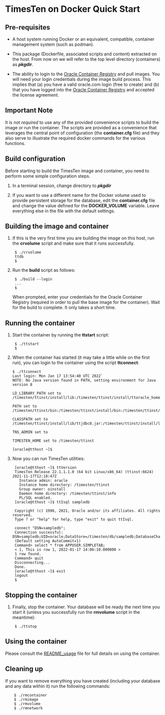 # TimesTen on Docker Quick Start

## Pre-requisites

* A host system running Docker or an equivalent, compatible, container management system (such as podman).

* This package (Dockerfile, associated scripts and content) extracted on the host. From now on we will refer to the top level directory (containers) as ***pkgdir***.

* The ability to login to the [Oracle Container Registry](https://container-registry.oracle.com) and pull images. You will need your login credentials during the image build process. This implies that (a) you have a valid oracle.com login (free to create) and (b) that you have logged into the [Oracle Container Registry](https://container-registry.oracle.com) and accepted the license agreement.

## Important Note

It is not _required_ to use any of the provided convenience scripts to build the image or run the container. The scripts are provided as a convenience that leverages the central point of configuration (the **container.cfg** file) and they also serve to illustrate the required docker commands for the various functions.
 
## Build configuration

Before starting to build the TimesTen image and container, you need to perform some simple configuration steps.

1. In a terminal session, change directory to ***pkgdir***

2. If you want to use a different name for the Docker volume used to provide persistent storage for the database, edit the **container.cfg** file and change the value defined for the **DOCKER_VOLUME** variable. Leave everything else in the file with the default settings.

## Building the image and container

1. If this is the very first time you are building the image on this host, run the **crvolume** script and make sure that it runs successfully.

        $ ./crvolume
        ttdb
        $

2. Run the **build** script as follows:

        $ ./build --login
        ...
        $

    When prompted, enter your credentials for the Oracle Container Registry (required in order to pull the base image for the container). Wait for the build to complete. It only takes a short time.
    
## Running the container
    
1. Start the container by running the **ttstart** script:

        $ ./ttstart
        $
    
2.  When the container has started (it may take a little while on the first run), you can login to the container using the script **ttconnect**:

        $ ./ttconnect
        Last login: Mon Jan 17 13:54:40 UTC 2022`
        NOTE: No Java version found in PATH, setting environment for Java version 8

        LD_LIBRARY_PATH set to /timesten/ttinst/install/lib:/timesten/ttinst/install/ttoracle_home/instantclient

        PATH set to /timesten/ttinst/bin:/timesten/ttinst/install/bin:/timesten/ttinst/install/ttoracle_home/instantclient:/timesten/ttinst/install/ttoracle_home/instantclient/sdk:/usr/local/bin:/usr/bin:/usr/local/sbin:/usr/sbin

        CLASSPATH set to /timesten/ttinst/install/lib/ttjdbc8.jar:/timesten/ttinst/install/lib/orai18n.jar:/timesten/ttinst/install/lib/timestenjmsxla.jar:/timesten/ttinst/install/3rdparty/jms1.1/lib/jms.jar:.

        TNS_ADMIN set to

        TIMESTEN_HOME set to /timesten/ttinst

        [oracle@tthost ~]$

3. Now you can run TimesTen utilities:

        [oracle@tthost ~]$ ttVersion
        TimesTen Release 22.1.1.1.0 (64 bit Linux/x86_64) (ttinst:6624) 2021-11-17T12:18:47Z
          Instance admin: oracle
          Instance home directory: /timesten/ttinst
          Group owner: oinstall
          Daemon home directory: /timesten/ttinst/info
          PL/SQL enabled.
        [oracle@tthost ~]$ ttIsql sampledb
     
        Copyright (c) 1996, 2021, Oracle and/or its affiliates. All rights reserved.
        Type ? or "help" for help, type "exit" to quit ttIsql.

        connect "DSN=sampledb";
        Connection successful: DSN=sampledb;UID=oracle;DataStore=/timesten/db/sampledb;DatabaseCharacterSet=AL32UTF8;ConnectionCharacterSet=AL32UTF8;LogFileSize=128;LogBufMB=128;PermSize=1024;TempSize=128;ForceDisconnectEnabled=1;
        (Default setting AutoCommit=1)
        Command> select * from APPUSER.SIMPLETAB;
        < 1, This is row 1, 2022-01-17 14:06:10.000000 >
        1 row found.
        Command> quit
        Disconnecting...
        Done.
        [oracle@tthost ~]$ exit
        logout
        $
 
## Stopping the container 
     
1. Finally, stop the container. Your database will be ready the next time you start it (unless you successfully run the **rmvolume** script in the meantime):

        $ ./ttstop
     
## Using the container

Please consult the [README_usage](./README_usage.md) file for full details on using the container.

## Cleaning up

If you want to remove everything you have created (including your database and any data within it) run the following commands:

        $ ./rmcontainer
        $ ./rmimage
        $ ./rmvolume
        $ ./rmnetwork